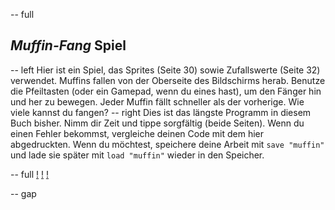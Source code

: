 -- full
## _Muffin-Fang_ Spiel
-- left
Hier ist ein Spiel, das Sprites (Seite 30) sowie Zufallswerte (Seite 32) verwendet. Muffins fallen von der Oberseite des Bildschirms herab. Benutze die Pfeiltasten (oder ein Gamepad, wenn du eines hast), um den Fänger hin und her zu bewegen. Jeder Muffin fällt schneller als der vorherige. Wie viele kannst du fangen?
-- right
Dies ist das längste Programm in diesem Buch bisher. Nimm dir Zeit und tippe sorgfältig (beide Seiten). Wenn du einen Fehler bekommst, vergleiche deinen Code mit dem hier abgedruckten. Wenn du möchtest, speichere deine Arbeit mit `save "muffin"` und lade sie später mit `load "muffin"` wieder in den Speicher.

-- full
[!](p34-listing1a.png)
[!](p34-listing1b.png)
[!](p34-muffinCatchBot.png)

-- gap
